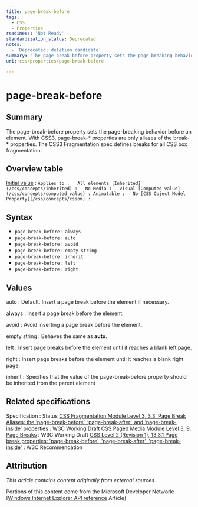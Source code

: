 ```yaml
---
title: page-break-before
tags:
  - CSS
  - Properties
readiness: 'Not Ready'
standardization_status: Deprecated
notes:
  - 'Deprecated; deletion candidate'
summary: 'The page-break-before property sets the page-breaking behavior before an element. With CSS3, page-break-* properties are only aliases of the break-* properties. The CSS3 Fragmentation spec defines breaks for all CSS box fragmentation.'
uri: css/properties/page-break-before

---
```

# page-break-before

## Summary

The page-break-before property sets the page-breaking behavior before an element. With CSS3, page-break-\* properties are only aliases of the break-\* properties. The CSS3 Fragmentation spec defines breaks for all CSS box fragmentation.

## Overview table

[Initial value](/css/concepts/initial_value)
:   ``
Applies to
:   All elements
[Inherited](/css/concepts/inherited)
:   No
Media
:   visual
[Computed value](/css/concepts/computed_value)
:
Animatable
:   No
[CSS Object Model Property](/css/concepts/cssom)
:   ``

## Syntax

-   `page-break-before: always`
-   `page-break-before: auto`
-   `page-break-before: avoid`
-   `page-break-before: empty string`
-   `page-break-before: inherit`
-   `page-break-before: left`
-   `page-break-before: right`

## Values

auto
:   Default. Insert a page break before the element if necessary.

always
:   Insert a page break before the element.

avoid
:   Avoid inserting a page break before the element.

empty string
:   Behaves the same as **auto**.

left
:   Insert page breaks before the element until it reaches a blank left page.

right
:   Insert page breaks before the element until it reaches a blank right page.

inherit
:   Specifies that the value of the page-break-before property should be inherited from the parent element

## Related specifications

Specification
:   Status
[CSS Fragmentation Module Level 3, 3.3. Page Break Aliases: the ‘page-break-before’, ‘page-break-after’, and ‘page-break-inside’ properties](http://www.w3.org/TR/css3-break/#page-break)
:   W3C Working Draft
[CSS Paged Media Module Level 3, 9. Page Breaks](http://www.w3.org/TR/css3-page/#page-breaks)
:   W3C Working Draft
[CSS Level 2 (Revision 1), 13.3.1 Page break properties: 'page-break-before', 'page-break-after', 'page-break-inside'](http://www.w3.org/TR/CSS2/page.html#page-break-props)
:   W3C Recommendation

## Attribution

*This article contains content originally from external sources.*

Portions of this content come from the Microsoft Developer Network: [[Windows Internet Explorer API reference](http://msdn.microsoft.com/en-us/library/ie/hh828809%28v=vs.85%29.aspx) Article]

